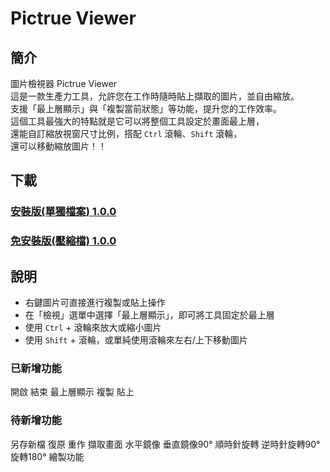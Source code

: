 # Pictrue Viewer

## 簡介

圖片檢視器 Pictrue Viewer  
這是一款生產力工具，允許您在工作時隨時貼上擷取的圖片，並自由縮放。  
支援「最上層顯示」與「複製當前狀態」等功能，提升您的工作效率。  
這個工具最強大的特點就是它可以將整個工具設定於畫面最上層，  
還能自訂縮放視窗尺寸比例，搭配 `Ctrl` 滾輪、`Shift` 滾輪，  
還可以移動縮放圖片！！

## 下載

### [安裝版(單獨檔案) 1.0.0](https://github.com/youchen624/UniversityProjects/raw/refs/heads/main/release/PictrueViewer/app/%E5%9C%96%E7%89%87%E6%AA%A2%E8%A6%96%E5%99%A8%20Setup%201.0.0.exe)

### [免安裝版(壓縮檔) 1.0.0](https://github.com/youchen624/UniversityProjects/raw/refs/heads/main/release/PictrueViewer/app/%E5%9C%96%E7%89%87%E6%AA%A2%E8%A6%96%E5%99%A8%20%E5%85%8D%E8%A3%9D%E7%89%88%201.0.0.zip)

## 說明

- 右鍵圖片可直接進行複製或貼上操作  
- 在「檢視」選單中選擇「最上層顯示」，即可將工具固定於最上層  
- 使用 `Ctrl` + 滾輪來放大或縮小圖片  
- 使用 `Shift` + 滾輪，或單純使用滾輪來左右/上下移動圖片

### 已新增功能

開啟 結束
最上層顯示
複製 貼上

### 待新增功能

另存新檔
復原 重作
擷取畫面
水平鏡像 垂直鏡像90°
順時針旋轉 逆時針旋轉90°
旋轉180°
繪製功能
